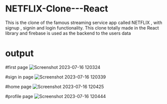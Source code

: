 # NETFLIX-Clone---React
This is the clone of the famous streaming service app called NETFLIX , with signup , signin and login functionality. This clone totally made in the React library and firebase is used as the backend to the users data 

# output

#first page
![Screenshot 2023-07-16 120324](https://github.com/varad177/NETFLIX-Clone---React/assets/120305094/f7a55885-c9b3-4f56-877f-3d8b6093e103)

#sign in page
![Screenshot 2023-07-16 120339](https://github.com/varad177/NETFLIX-Clone---React/assets/120305094/03d8840a-487d-4bde-a340-51056239bef8)

#home page
![Screenshot 2023-07-16 120425](https://github.com/varad177/NETFLIX-Clone---React/assets/120305094/aabc2aa2-ae9c-49b1-a915-5278189ef999)

#profile page
![Screenshot 2023-07-16 120444](https://github.com/varad177/NETFLIX-Clone---React/assets/120305094/4e7e4566-0997-4461-894b-da82906f0f96)

